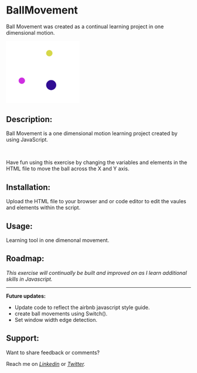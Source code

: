 
# BallMovement

<p> Ball Movement was created as a continual learning project in one dimensional motion.</P>
<a <href="https://foreverphoenix21.github.io/BallMovementActivity/">
  <img src="ballMovement.png" alt="Ball Movement link" width="200" /> 
</a>

## Description:

<p> Ball Movement is a one dimensional motion learning project created by using JavaScript. </p> <br>
<p>  Have fun using this exercise by changing the variables and elements in the HTML file to move the ball across the X and Y axis.</p>

## Installation:

<p> Upload the HTML file to your browser and or code editor to edit the vaules and elements within the script. </p>   

## Usage:

<p> Learning tool in one dimenonal movement. </p>

## Roadmap:

*This exercise will continually be built and improved on as I learn additional skills in Javascript.*

***

**Future updates:**
- Update code to reflect the airbnb javascript style guide.
- create ball movements using Switch().
- Set window width edge detection.

## Support:

<p> Want to share feedback or comments?</p>

<p> 
  
  Reach me on *[Linkedin](https://www.linkedin.com/in/derek-diaz/)* or *[Twitter](https://twitter.com/home).*
  
</p>
